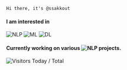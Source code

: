 `Hi there, it's @ssakkout`

#### I am interested in 
![NLP](https://img.shields.io/badge/NLP-0B0B0B?style=flat)
![ML](https://img.shields.io/badge/ML-8B0000?style=flat)
![DL](https://img.shields.io/badge/DL-003366?style=flat)

#### Currently working on various ![NLP](https://img.shields.io/badge/NLP-0B0B0B?style=flat) projects.

![Visitors Today / Total](https://hits.seeyoufarm.com/api/count/incr/badge.svg?url=https%3A%2F%2Fgithub.com%2Fssakkout&count_bg=%23024a40&title_bg=%232d2d2d&icon=&icon_color=%23E7E7E7&title=Visitors%20Today%20%2F%20Total&edge_flat=false)




<!---
ssakkout/ssakkout is a ✨ special ✨ repository because its `README.md` (this file) appears on your GitHub profile.
You can click the Preview link to take a look at your changes.
--->
